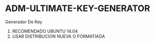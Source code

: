 # ADM-ULTIMATE-KEY-GENERATOR

Generador De Key

1. RECOMENDADO UBUNTU 14.04
2. USAR DISTRIBUCION NUEVA O FORMATIADA